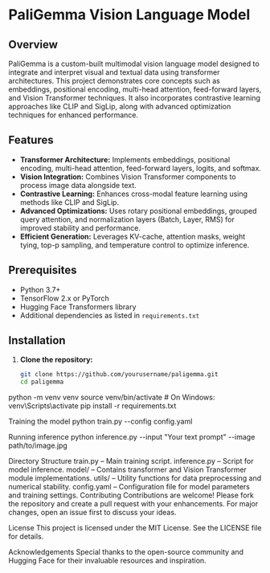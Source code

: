 # PaliGemma Vision Language Model

## Overview
PaliGemma is a custom-built multimodal vision language model designed to integrate and interpret visual and textual data using transformer architectures. This project demonstrates core concepts such as embeddings, positional encoding, multi-head attention, feed-forward layers, and Vision Transformer techniques. It also incorporates contrastive learning approaches like CLIP and SigLip, along with advanced optimization techniques for enhanced performance.

## Features
- **Transformer Architecture:** Implements embeddings, positional encoding, multi-head attention, feed-forward layers, logits, and softmax.
- **Vision Integration:** Combines Vision Transformer components to process image data alongside text.
- **Contrastive Learning:** Enhances cross-modal feature learning using methods like CLIP and SigLip.
- **Advanced Optimizations:** Uses rotary positional embeddings, grouped query attention, and normalization layers (Batch, Layer, RMS) for improved stability and performance.
- **Efficient Generation:** Leverages KV-cache, attention masks, weight tying, top-p sampling, and temperature control to optimize inference.

## Prerequisites
- Python 3.7+
- TensorFlow 2.x or PyTorch
- Hugging Face Transformers library
- Additional dependencies as listed in `requirements.txt`

## Installation
1. **Clone the repository:**
   ```bash
   git clone https://github.com/yourusername/paligemma.git
   cd paligemma
python -m venv venv
source venv/bin/activate   # On Windows: venv\Scripts\activate
pip install -r requirements.txt

Training the model
python train.py --config config.yaml

Running inference
python inference.py --input "Your text prompt" --image path/to/image.jpg

Directory Structure
train.py – Main training script.
inference.py – Script for model inference.
model/ – Contains transformer and Vision Transformer module implementations.
utils/ – Utility functions for data preprocessing and numerical stability.
config.yaml – Configuration file for model parameters and training settings.
Contributing
Contributions are welcome! Please fork the repository and create a pull request with your enhancements. For major changes, open an issue first to discuss your ideas.

License
This project is licensed under the MIT License. See the LICENSE file for details.

Acknowledgements
Special thanks to the open-source community and Hugging Face for their invaluable resources and inspiration.
